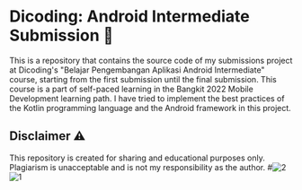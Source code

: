 # Dicoding: Android Intermediate Submission 📱

This is a repository that contains the source code of my submissions project at Dicoding's "Belajar Pengembangan Aplikasi Android Intermediate" course, starting from the first submission until the final submission. This course is a part of self-paced learning in the Bangkit 2022 Mobile Development learning path. I have tried to implement the best practices of the Kotlin programming language and the Android framework in this project.

## Disclaimer ⚠️

This repository is created for sharing and educational purposes only. Plagiarism is unacceptable and is not my responsibility as the author.
#![2](https://github.com/zaimirfansyah/GithubApp/assets/123626602/9b1a7218-ce5d-4abb-8975-08884efe89cd)
![1](https://github.com/zaimirfansyah/GithubApp/assets/123626602/efa6065c-a951-483c-9848-631ae4f9b436)
